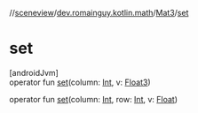 //[sceneview](../../../index.md)/[dev.romainguy.kotlin.math](../index.md)/[Mat3](index.md)/[set](set.md)

# set

[androidJvm]\
operator fun [set](set.md)(column: [Int](https://kotlinlang.org/api/latest/jvm/stdlib/kotlin/-int/index.html), v: [Float3](../-float3/index.md))

operator fun [set](set.md)(column: [Int](https://kotlinlang.org/api/latest/jvm/stdlib/kotlin/-int/index.html), row: [Int](https://kotlinlang.org/api/latest/jvm/stdlib/kotlin/-int/index.html), v: [Float](https://kotlinlang.org/api/latest/jvm/stdlib/kotlin/-float/index.html))
